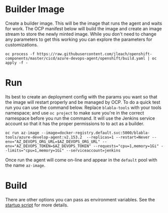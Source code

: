 

# Builder Image

Create a builder image. This will be the image that runs the agent and waits for work. The OCP manifest below will build the image and create an image stream to store the newly minted image. While you don't need to change any parameters to get this working you can explore the parameters for customizations.

```console
oc process -f https://raw.githubusercontent.com/jleach/openshift-components/master/cicd/azure-devops-agent/openshift/build.yaml | oc apply -f -
```

# Run

Its best to create an deployment config with the params you want so that the image will restart properly and be managed by OCP. To do a quick test run you can use the command below. Replace `blabla-tools` with your tools namespace; and use `oc project` to make sure you're in the correct namespace before you run the command. It will use the Jenkins service account so that it has the proper permissions to to act as a builder.

```console
oc run az-image --image=docker-registry.default.svc:5000/blabla-tools/azure-develop-agent:v2.153.2  --replicas=1 --restart=Never --env="AZ_DEVOPS_ORG_URL=$AZ_DEVOPS_ORG_URL" --env="AZ_DEVOPS_TOKEN=$AZ_DEVOPS_TOKEN" --requests="cpu=1,memory=1Gi" --limits="cpu=1,memory=1Gi" --serviceaccount=jenkins
```

Once run the agent will come on-line and appear in the `default` pool with the name `az-image`.


# Build

There are other options you can pass as environment variables. See the [startup script](https://raw.githubusercontent.com/jleach/openshift-components/master/cicd/azure-devops-agent/scripts/start.sh) for more details.

